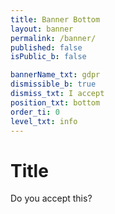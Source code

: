 ```yaml
---
title: Banner Bottom
layout: banner
permalink: /banner/
published: false
isPublic_b: false

bannerName_txt: gdpr
dismissible_b: true
dismiss_txt: I accept
position_txt: bottom
order_ti: 0
level_txt: info
---
```


# Title

Do you accept this?
